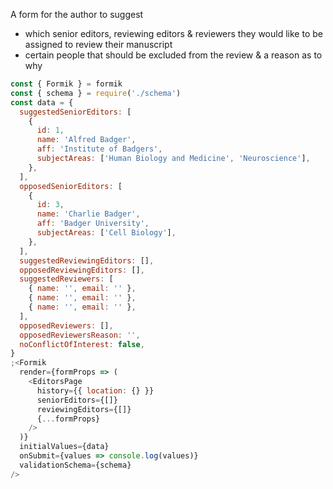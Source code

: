 A form for the author to suggest

- which senior editors, reviewing editors & reviewers they would like to be assigned to review their manuscript
- certain people that should be excluded from the review & a reason as to why

```js
const { Formik } = formik
const { schema } = require('./schema')
const data = {
  suggestedSeniorEditors: [
    {
      id: 1,
      name: 'Alfred Badger',
      aff: 'Institute of Badgers',
      subjectAreas: ['Human Biology and Medicine', 'Neuroscience'],
    },
  ],
  opposedSeniorEditors: [
    {
      id: 3,
      name: 'Charlie Badger',
      aff: 'Badger University',
      subjectAreas: ['Cell Biology'],
    },
  ],
  suggestedReviewingEditors: [],
  opposedReviewingEditors: [],
  suggestedReviewers: [
    { name: '', email: '' },
    { name: '', email: '' },
    { name: '', email: '' },
  ],
  opposedReviewers: [],
  opposedReviewersReason: '',
  noConflictOfInterest: false,
}
;<Formik
  render={formProps => (
    <EditorsPage
      history={{ location: {} }}
      seniorEditors={[]}
      reviewingEditors={[]}
      {...formProps}
    />
  )}
  initialValues={data}
  onSubmit={values => console.log(values)}
  validationSchema={schema}
/>
```
